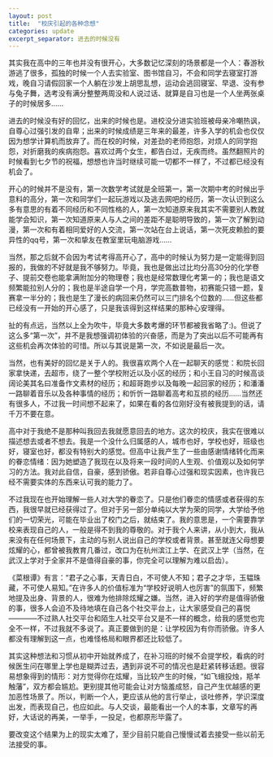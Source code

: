 ```yaml
---
layout: post
title:  "校庆引起的各种念想"
categories: update
excerpt_separator: 进去的时候没有
---
```

 
其实我在高中的三年也并没有很开心，大多数记忆深刻的场景都是一个人：春游秋游逃了很多，孤独的时候一个人去实验室、图书馆自习，不会和同学去寝室打游戏，晚自习请假回家一个人躺在沙发上胡思乱想，运动会逃回寝室、早退、没有参与兔子舞，选考没有满分整整两周没和人说过话、就算是自习也是一个人坐两张桌子的时候居多……

进去的时候没有好的回忆，出来的时候也是。进校没分进实验班被母亲冷嘲热讽，自尊心过强引发的自卑；出来的时候成绩是三年来的最差，许多入学的机会也仅仅因为想学计算机而放弃了。而在校的时候，对差劲的老师抱怨，对烦人的同学抱怨，对折磨我的疾病抱怨。喜欢过两个女生，都告白过，无疾而终。虽然翻照片的时候看到七夕节的祝福，想想也许当时继续可能一切都不一样了，不过都已经没有机会了。

开心的时候并不是没有，第一次数学考试就是全班第一，第一次期中考的时候出乎意料的高分，第一次和同学们一起玩游戏以及逃去网吧的经历，第一次认识到这么多有意思的有着不同经历和不同性格的人，第一次知道原来我其实不需要别人教就能学会知识，第一次知道原来人与人之间的差距不是聪明导致的，第一次了解到动漫，第一次和有着相同爱好的人交流，第一次站在台上说话，第一次死皮赖脸的要异性的qq号，第一次和挚友在教室里玩电脑游戏……

当然，那之后就不会因为考试考得高开心了，高中的时候认为努力是一定能得到回报的，我做的不好就是我不够努力。毕竟，我也是做出过比均分高30分的化学卷子、提前交卷也能拿满附加分的物理卷；我也是经常数理化考第一的；我也是语文频繁能拉别人分的；我也是半途自学一个月，学完高数普物，初赛能只错一题，复赛拿一半分的；我也是生了漫长的病回来仍然可以三门排名个位数的……但这些都已经没有一开始的开心感了，只是我该得到这样结果的那种心安理得。

扯的有点远，当然以上全为吹牛，毕竟大多数考爆的环节都被我省略了:)。但说了这么多“第一次”，并不是我想强调初体验的兴奋感，而是为了突出以后不可能再有这些机会再次体验的可惜。所以与其说是第一次，不如说是最后一次。

当然，也有美好的回忆是关于人的。我很喜欢两个人在一起聊天的感觉：和院长回家拿快递，去超市，绕了一整个学校附近以及小区的经历；和小王自习的时候高谈阔论美其名曰准备作文素材的经历；和超哥跑步以及每晚一起回家的经历；和潘潘一路聊着音乐以及各种事情的经历；和忻忻一路聊着高考和互损的经历……当然还有很多人，不过我一时间想不起来了，如果在看的各位刚好没有被我提到的话，请千万不要在意。

高中对于我绝不是那种叫我回去我就愿意回去的地方。这次的校庆，我实在很难以描述想去或者不想去。我是一个没什么归属感的人，城市也好，学校也好，班级也好，寝室也好，都没有特别大的感觉。但高中让我产生了一些由感谢情绪转化而来的眷恋情绪：因为她塑造了我现在以及将来一段时间的人生观、价值观以及如何学习的方法。我对此自信，自豪，感到骄傲。若非自尊心过强和现实因素，也许我已经不需要实体的东西来认可我的能力了。

不过我现在也开始理解一些人对大学的眷恋了。只是他们眷恋的情感或者获得的东西，我很早就已经获得过了。但对于另一部分单纯以大学为荣的同学，大学给予他们的一切荣光，可能在毕业出了校门之后，就结束了。我的意思是，一个需要靠学校来表现自己的人，一般是得不到我的尊敬的。对于我个人来讲，从小到大，我从来没有在任何场景下，主动的与别人说出自己的学校或者背景。甚至就连父母想要炫耀的心，都曾被我教育几番过，改口为在杭州滨江上学、在武汉上学（当然，在武汉上学对于全家并不是值得自豪的事，你完全可以理解为难以启齿）。

《菜根谭》有言：“君子之心事，天青日白，不可使人不知；君子之才华，玉韫珠藏，不可使人易知。”在许多人的价值标准为“学校好说明人也厉害”的氛围下，频繁地提及出身、背景的人，很难为他排除炫耀之嫌。当然，进入好的学府是值得骄傲的事，很多人会迫不及待地填在自己各个社交平台上，让大家感受自己的喜悦————不过熟人社交平台和陌生人社交平台又是不一样的概念，给我的感觉也完全不一样，不过我就不多说了。真正要做到的是：让学校因为有你而骄傲。许多人都没有理解到这一点，也难怪格局和眼界都还比较低了。

其实这种想法和习惯从初中开始就养成了，在补习班的时候不会提学校，看病的时候医生问在哪里上学也是糊弄过去，遇到非说不可的情况也是赶紧转移话题。很容易想象得到的情形：对方觉得你在炫耀，当比较产生的时候，“如飞蛾投烛，羝羊触藩”，双方都会尴尬。更别提其他可能会让对方恼羞成怒，自己产生优越感的更加恶性场景了。所以，判断一个人，更应该从他的言行举止，谈吐修养，学识深度出发，而表现自己，也应如此。与人交谈，最能看出一个人的本事，文章写的再好，大话说的再美，一举手，一投足，也都原形毕露了。

要改变这个结果为上的现实太难了，至少目前只能自己慢慢试着去接受一些以前无法接受的事。